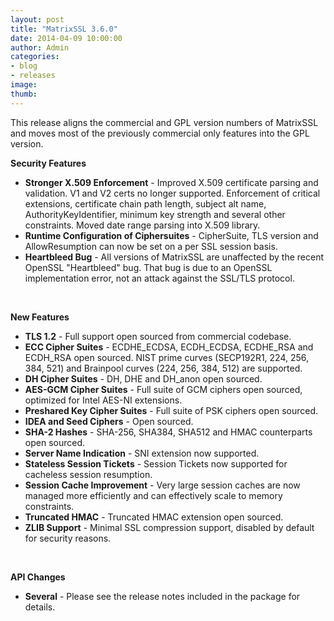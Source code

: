 ```yaml
---
layout: post
title: "MatrixSSL 3.6.0"
date: 2014-04-09 10:00:00
author: Admin
categories:
- blog
- releases
image:
thumb:
---
```

This release aligns the commercial and GPL version numbers of MatrixSSL and moves most of the previously commercial only features into the GPL version.
<p /> <b>Security Features</b>
<ul>
<li><b>Stronger X.509 Enforcement</b> - Improved X.509 certificate parsing and validation. V1 and V2 certs no longer supported. Enforcement of critical extensions, certificate chain path length, subject alt name, AuthorityKeyIdentifier, minimum key strength and several other constraints. Moved date range parsing into X.509 library.
</li>
<li><b>Runtime Configuration of Ciphersuites</b> - CipherSuite, TLS version and AllowResumption can now be set on a per SSL session basis. 
</li>
<li><b>Heartbleed Bug</b> - All versions of MatrixSSL are unaffected by the recent OpenSSL "Heartbleed" bug. That bug is due to an OpenSSL implementation error, not an attack against the SSL/TLS protocol. 
</li>
</ul>
<br/>
<p /> <b>New Features</b>
<ul>
<li><b>TLS 1.2</b> - Full support open sourced from commercial codebase. 
</li>
<li><b>ECC Cipher Suites</b> - ECDHE_ECDSA, ECDH_ECDSA, ECDHE_RSA and ECDH_RSA open sourced. NIST prime curves (SECP192R1, 224, 256, 384, 521) and Brainpool curves (224, 256, 384, 512) are supported.
</li>
<li><b>DH Cipher Suites</b> - DH, DHE and DH_anon open sourced.
</li>
<li><b>AES-GCM Cipher Suites</b> - Full suite of GCM ciphers open sourced, optimized for Intel AES-NI extensions.
</li>
<li><b>Preshared Key Cipher Suites</b> - Full suite of PSK ciphers open sourced.
</li>
<li><b>IDEA and Seed Ciphers</b> - Open sourced.
</li>
<li><b>SHA-2 Hashes</b> - SHA-256, SHA384, SHA512 and HMAC counterparts open sourced. 
</li>
<li><b>Server Name Indication</b> - SNI extension now supported.
</li>
<li><b>Stateless Session Tickets</b> - Session Tickets now supported for cacheless session resumption.
</li>
<li><b>Session Cache Improvement</b> - Very large session caches are now managed more efficiently and can effectively scale to memory constraints.
</li>
<li><b>Truncated HMAC</b> - Truncated HMAC extension open sourced.
</li>
<li><b>ZLIB Support</b> - Minimal SSL compression support, disabled by default for security reasons.
</li>
</ul>
<br/>
<p /> <b>API Changes</b>
<ul>
<li><b>Several</b> - Please see the release notes included in the package for details. 
</li>
</ul>
<br/>
